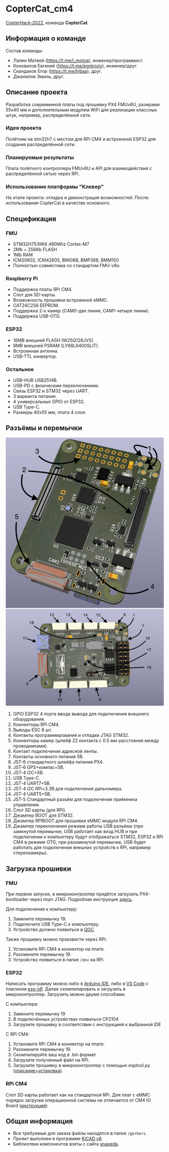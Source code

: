 # CopterCat_cm4

[CopterHack-2022](copterhack2022.md), команда **CopterCat**.

## Информация о команде

Состав команды:

* Лапин Матвей (https://t.me/l_motya), инженер/программист.
* Коновалов Евгений (https://t.me/egnknvlv), инженер/друг.
* Скандаков Егор (https://t.me/hjbaa), друг.
* Джалилов Эмиль, друг.

## Описание проекта

Разработка современной платы под прошивку PX4 FMUv6U, разерами 55x40 мм и дополнительным модулем WiFi для реализации классных штук, например, распределённой сети.

### Идея проекта

Полётник на stm32h7 с местом для RPi CM4 и встроенной ESP32 для создания распределённой сети.

### Планируемые результаты

Плата полётного контроллера FMUv6U и API для взаимодействия с распределённой сетью через RPi.

### Использование платформы "Клевер"

На этапе проекта: отладка и демонстрация возможностей. После: использования CopterCat в качестве основного.

## Спецификация

### FMU

* STM32H753IIK6 480Mhz Cortex-M7
* 2Mb + 256Kb FLASH
* 1Mb RAM
* ICM20602, ICM42605, BMI088, BMP388, BMM150
* Полностью совместима со стандартом FMU-v6u

### Raspberry Pi

* Поддержка платы RPi CM4.
* Слот для SD-карты.
* Возможность прошивки встроенной eMMC.
* CAT24C256 EEPROM.
* Поддержка 2-х камер (CAM0-две линия, CAM1-четыре линии).
* Поддержка USB-OTG.

### ESP32

* 16MB внешней FLASH (W25Q128JVS).
* 8MB внешней PSRAM (LY68L6400SLIT).
* Встроенная антенна.
* USB-TTL конвертор.

### Остальное

* USB-HUB USB2514B.
* USB-PD с физическим переключением.
* Связь ESP32 и STM32 через UART.
* 3 варианта питания.
* 4 универсальных GPIO от ESP32.
* USB Type-C.
* Размеры 40x55 мм, плата 4 слоя.

## Разъёмы и перемычки

![image](docs/assets/copterCat/board_top_nums.png)
![image](docs/assets/copterCat/board_bottom_nums.png)

1. GPIO ESP32 4 порта ввода вывода для подключения внешнего оборудования.
2. Коннекторы RPi CM4.
3. Выводы ESC 8 шт.
4. Контакты программирования и отладки JTAG STM32.
5. Коннекторы камер (шлейф 22 контакта с 0.5 мм расстояния между проводниками).
6. Контакт подключения адресной ленты.
7. Контакты основного питания 5В.
8. JST-6 стандартного шлейфа питания PX4.
9. JST-6 GPS+компас+5В.
10. JST-4 I2C+5В.
11. USB Type-C.
12. JST-4 UART7+5В.
13. JST-4 I2C RPi+3.3B для подключения дальномера.
14. JST-4 UART5+5В.
15. JST-5 Стандартный разъём для подключения приёмника управления.
16. Слот SD карты (для RPi).
17. Джампер BOOT для STM32.
18. Джампер RPIBOOT для прошивки eMMC модуля RPi CM4.
19. Джампер переключения режима работы USB разъёма (при замкнутой перемычке, USB работает как вход HUB и при подключении к компьютеру будут отображаться STM32, ESP32 и RPi CM4 в режиме OTG; при разомкнутой перемычке, USB будет работать для подключения внешних устройств к RPi, например стереокамеры).

## Загрузка прошивки

### FMU

При первом запуске, в микроконтроллер придётся загрузить PX4-bootloader через порт JTAG. Подробная инструкция [здесь](https://docs.px4.io/master/en/software_update/stm32_bootloader.html#stm32-bootloader).

Для подключения к компьютеру:

1. Замкните перемычку 19.
2. Подключите USB Type-C к компьютеру.
3. Устройство должно появиться в [QGC](http://qgroundcontrol.com).

Также прошивку можно произвести через RPi:

1. Установите RPi CM4 в коннектор на плате.
2. Разомкните перемычку 19.
3. Устройство появиться в папке `/dev` на RPi.

### ESP32

Написать программу можно либо в [Arduino IDE](https://www.arduino.cc/en/software), либо в [VS Code](https://code.visualstudio.com) с плагином [esp-idf](https://habr.com/ru/post/530638/). Далее скомпилировать и загрузить в микроконтроллер. Загрузить можно двумя способами.

С компьютера:

1. Замкните перемычку 19
2. В подключённых устройствах появиться CP2104
3. Загрузите прошивку в соответствии с инструкцией к выбранной IDE

С RPi CM4:

1. Установите RPi CM4 в коннектор на плате.
2. Разомкните перемычку 19.
3. Скомпилируйте ваш код в .bin формат.
4. Загрузите полученный файл на RPi.
5. Загрузите прошивку в микроконтроллер с помощью esptool.py ([описание+установка](https://docs.espressif.com/projects/esptool/en/latest/esp32/index.html)).

### RPi CM4

Слот SD карты работает как на стандартной RPi. Для плат с eMMC порядок загрузки операционной системы не отличается от CM4 IO Board ([инструкция](https://www.jeffgeerling.com/blog/2020/how-flash-raspberry-pi-os-compute-module-4-emmc-usbboot)).

## Общая информация

* Все требуемые для заказа файлы находятся в папке `/gerbers`.
* Проект выполнен в программе [KiCAD v6](https://www.kicad.org).
* Библиотеки компонентов взяты с сайта [snapeda](https://www.snapeda.com).
